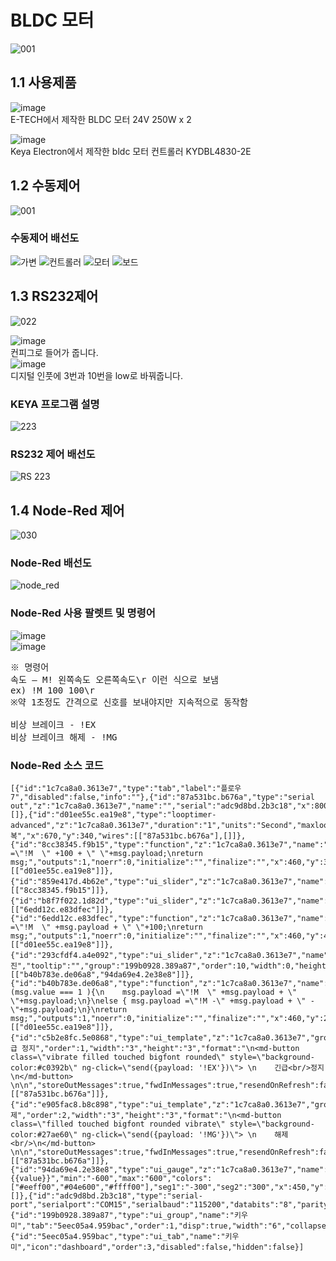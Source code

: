 BLDC 모터
======================
![001](https://user-images.githubusercontent.com/37902752/134831269-0cdb8d24-544b-4778-9f2d-be28e6a3677a.png)

## 1.1 사용제품
![image](https://user-images.githubusercontent.com/37902752/134830443-6e32b122-aa9e-4bbb-8690-4a585405e173.png)   
E-TECH에서 제작한 BLDC 모터 24V 250W x 2

![image](https://user-images.githubusercontent.com/37902752/134830450-aa7533a0-4c3b-47c7-a61e-e39f475ee09d.png)   
Keya Electron에서 제작한 bldc 모터 컨트롤러 KYDBL4830-2E


## 1.2 수동제어
![001](https://user-images.githubusercontent.com/37902752/134831373-808332f4-8413-4f2d-9356-c23a89431118.png)

### 수동제어 배선도
![가변](https://user-images.githubusercontent.com/37902752/134855109-327ba832-2329-4286-add3-77001adf33af.png)
![컨트롤러](https://user-images.githubusercontent.com/37902752/134830890-33462f8b-1d66-4cc3-905d-0c5f54bec8fa.jpg)
![모터](https://user-images.githubusercontent.com/37902752/134830875-d01f7ba6-35f5-47fc-9566-f7f06398532b.jpg)
![보드](https://user-images.githubusercontent.com/37902752/134830857-3f9549b1-d85f-4637-9ee5-43fde834a21c.jpg)
## 1.3 RS232제어
![022](https://user-images.githubusercontent.com/37902752/134831429-5cf94fee-6669-4d21-b9a0-56896782ddda.png)

![image](https://user-images.githubusercontent.com/37902752/134831669-dbf2d038-4408-4900-9e6b-1e306d234b91.png)   
컨피그로 들어가 줍니다.   
![image](https://user-images.githubusercontent.com/37902752/134831740-9161e3c6-b03d-4857-8182-33004521f67d.png)   
디지털 인풋에 3번과 10번을 low로 바꿔줍니다.
### KEYA 프로그램 설명
![223](https://user-images.githubusercontent.com/37902752/134830921-093b6612-a310-40c0-89e5-438df8b847d9.PNG)
### RS232 제어 배선도
![RS 223](https://user-images.githubusercontent.com/37902752/134830378-71aec27b-a991-408c-a01a-20f82deb8618.png)

## 1.4 Node-Red 제어
![030](https://user-images.githubusercontent.com/37902752/134831451-eb674c91-c003-45f5-a38c-2a507f9c4956.png)
### Node-Red 배선도
![node_red](https://user-images.githubusercontent.com/37902752/134830768-dfd20459-1507-41e2-8ac7-74f9393bfd40.png)
### Node-Red 사용 팔렛트 및 명령어
![image](https://user-images.githubusercontent.com/37902752/134833109-bec2b4f7-b152-440a-b66d-3c207bb10ba2.png)   
![image](https://user-images.githubusercontent.com/37902752/134833166-096bb646-8527-448b-8cb8-72ce3230d639.png)   
<pre>
※ 명령어
속도 – M! 왼쪽속도 오른쪽속도\r 이런 식으로 보냄
ex) !M 100 100\r  
※약 1초정도 간격으로 신호를 보내야지만 지속적으로 동작함

비상 브레이크 - !EX
비상 브레이크 해제 - !MG
</pre>
### Node-Red 소스 코드
```
[{"id":"1c7ca8a0.3613e7","type":"tab","label":"플로우 7","disabled":false,"info":""},{"id":"87a531bc.b676a","type":"serial out","z":"1c7ca8a0.3613e7","name":"","serial":"adc9d8bd.2b3c18","x":800,"y":180,"wires":[]},{"id":"d01ee55c.ea19e8","type":"looptimer-advanced","z":"1c7ca8a0.3613e7","duration":"1","units":"Second","maxloops":"3600","maxtimeout":"1","maxtimeoutunits":"Hour","name":"반복","x":670,"y":340,"wires":[["87a531bc.b676a"],[]]},{"id":"8cc38345.f9b15","type":"function","z":"1c7ca8a0.3613e7","name":"","func":"msg.payload =\"!M  \" +100 + \" \"+msg.payload;\nreturn msg;","outputs":1,"noerr":0,"initialize":"","finalize":"","x":460,"y":360,"wires":[["d01ee55c.ea19e8"]]},{"id":"859e417d.4b62e","type":"ui_slider","z":"1c7ca8a0.3613e7","name":"","label":"좌","tooltip":"","group":"199b0928.389a87","order":10,"width":0,"height":0,"passthru":true,"outs":"all","topic":"topic","topicType":"str","min":"0","max":"500","step":"100","x":270,"y":360,"wires":[["8cc38345.f9b15"]]},{"id":"b8f7f022.1d82d","type":"ui_slider","z":"1c7ca8a0.3613e7","name":"","label":"우","tooltip":"","group":"199b0928.389a87","order":10,"width":0,"height":0,"passthru":true,"outs":"all","topic":"topic","topicType":"str","min":"0","max":"500","step":"100","x":270,"y":420,"wires":[["6edd12c.e83dfec"]]},{"id":"6edd12c.e83dfec","type":"function","z":"1c7ca8a0.3613e7","name":"","func":"msg.payload =\"!M  \" +msg.payload + \" \"+100;\nreturn msg;","outputs":1,"noerr":0,"initialize":"","finalize":"","x":460,"y":420,"wires":[["d01ee55c.ea19e8"]]},{"id":"293cfdf4.a4e092","type":"ui_slider","z":"1c7ca8a0.3613e7","name":"","label":"전진","tooltip":"","group":"199b0928.389a87","order":10,"width":0,"height":0,"passthru":true,"outs":"all","topic":"topic","topicType":"str","min":"-600","max":"600","step":"100","x":270,"y":260,"wires":[["b40b783e.de06a8","94da69e4.2e38e8"]]},{"id":"b40b783e.de06a8","type":"function","z":"1c7ca8a0.3613e7","name":"","func":"if (msg.value === 1 ){\n    msg.payload =\"!M  \" +msg.payload + \" \"+msg.payload;\n}\nelse { msg.payload =\"!M -\" +msg.payload + \" -\"+msg.payload;\n}\nreturn msg;","outputs":1,"noerr":0,"initialize":"","finalize":"","x":460,"y":260,"wires":[["d01ee55c.ea19e8"]]},{"id":"c5b2e8fc.5e0868","type":"ui_template","z":"1c7ca8a0.3613e7","group":"199b0928.389a87","name":"긴급 정지","order":1,"width":"3","height":"3","format":"\n<md-button class=\"vibrate filled touched bigfont rounded\" style=\"background-color:#c0392b\" ng-click=\"send({payload: '!EX'})\"> \n    긴급<br/>정지\n</md-button> \n\n","storeOutMessages":true,"fwdInMessages":true,"resendOnRefresh":false,"templateScope":"local","x":280,"y":120,"wires":[["87a531bc.b676a"]]},{"id":"e905fac8.b8c898","type":"ui_template","z":"1c7ca8a0.3613e7","group":"199b0928.389a87","name":"해제","order":2,"width":"3","height":"3","format":"\n<md-button class=\"filled touched bigfont rounded vibrate\" style=\"background-color:#27ae60\" ng-click=\"send({payload: '!MG'})\"> \n    해제<br/>\n</md-button> \n\n","storeOutMessages":true,"fwdInMessages":true,"resendOnRefresh":false,"templateScope":"local","x":272.0000305175781,"y":184,"wires":[["87a531bc.b676a"]]},{"id":"94da69e4.2e38e8","type":"ui_gauge","z":"1c7ca8a0.3613e7","name":"","group":"199b0928.389a87","order":15,"width":0,"height":0,"gtype":"gage","title":"gauge","label":"units","format":"{{value}}","min":"-600","max":"600","colors":["#eeff00","#04e600","#ffff00"],"seg1":"-300","seg2":"300","x":450,"y":300,"wires":[]},{"id":"adc9d8bd.2b3c18","type":"serial-port","serialport":"COM15","serialbaud":"115200","databits":"8","parity":"none","stopbits":"1","waitfor":"","dtr":"none","rts":"none","cts":"none","dsr":"none","newline":"","bin":"false","out":"char","addchar":"\\r","responsetimeout":"10000"},{"id":"199b0928.389a87","type":"ui_group","name":"키우미","tab":"5eec05a4.959bac","order":1,"disp":true,"width":"6","collapse":false},{"id":"5eec05a4.959bac","type":"ui_tab","name":"키우미","icon":"dashboard","order":3,"disabled":false,"hidden":false}]
```

